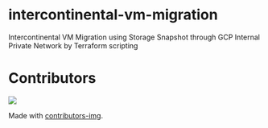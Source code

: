 # intercontinental-vm-migration
Intercontinental VM Migration using Storage Snapshot through GCP Internal Private Network by Terraform scripting


# Contributors

<a href="https://github.com/xmano/intercontinental-vm-migration/graphs/contributors">
  <img src="https://contrib.rocks/image?repo=xmano/intercontinental-vm-migration" />
</a>

Made with [contributors-img](https://contrib.rocks).